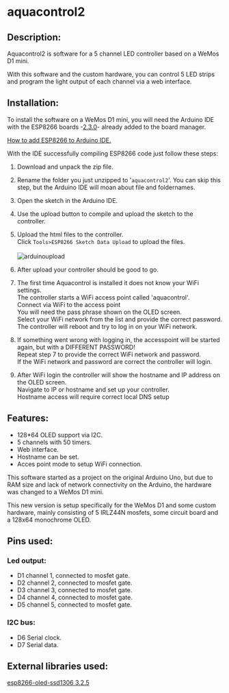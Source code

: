 # aquacontrol2

## Description:
Aquacontrol2 is software for a 5 channel LED controller based on a WeMos D1 mini.

With this software and the custom hardware, you can control 5 LED strips and program the light output of each channel via a web interface.


## Installation:
To install the software on a WeMos D1 mini, you will need the Arduino IDE with the ESP8266 boards -[2.3.0](https://github.com/esp8266/Arduino/releases/tag/2.3.0)- already added to the board manager.

[How to add ESP8266 to Arduino IDE.](http://wasietsmet.nl/esp8266/arduino-ide-1-8-1-setup-voor-esp8266/)

With the IDE successfully compiling ESP8266 code just follow these steps:

1. Download and unpack the zip file.
2. Rename the folder you just unzipped to '`aquacontrol2`'. You can skip this step, but the Arduino IDE will moan about file and foldernames.
3. Open the sketch in the Arduino IDE.
4. Use the upload button to compile and upload the sketch to the controller.
5. Upload the html files to the controller.<br>
Click `Tools>ESP8266 Sketch Data Upload` to upload the files.<br><br>
![arduinoupload](https://cloud.githubusercontent.com/assets/24290108/23563262/367bfd80-0046-11e7-8170-59ab86d173d9.png) 

6. After upload your controller should be good to go.
7. The first time Aquacontrol is installed it does not know your WiFi settings.<br>The controller starts a WiFi access point called 'aquacontrol'.<br>Connect via WiFi to the access point <br>You will need the pass phrase shown on the OLED screen.<br>Select your WiFi network from the list and provide the correct password.<br>The controller will reboot and try to log in on your WiFi network.

8. If something went wrong with logging in, the accesspoint will be started again, but with a DIFFERENT PASSWORD!<br>Repeat step 7 to provide the correct WiFi network and password.<br>If the WiFi network and password are correct the controller will login.

9. After WiFi login the controller will show the hostname and IP address on the OLED screen.<br>Navigate to IP or hostname and set up your controller.<br>Hostname access will require correct local DNS setup

## Features:
- 128*64 OLED support via I2C. 
- 5 channels with 50 timers.
- Web interface.
- Hostname can be set.
- Acces point mode to setup WiFi connection.

This software started as a project on the original Arduino Uno, but due to RAM size and lack of network connectivity on the Arduino, the hardware was changed to a WeMos D1 mini.

This new version is setup specifically for the WeMos D1 and some custom hardware, mainly consisting of 5 IRLZ44N mosfets, some circuit board and a 128x64 monochrome OLED.

## Pins used:
### Led output:
- D1 channel 1, connected to mosfet gate.
- D2 channel 2, connected to mosfet gate.
- D3 channel 3, connected to mosfet gate.
- D4 channel 4, connected to mosfet gate.
- D5 channel 5, connected to mosfet gate.
### I2C bus:
- D6 Serial clock.
- D7 Serial data.

## External libraries used:

[esp8266-oled-ssd1306 3.2.5](https://github.com/squix78/esp8266-oled-ssd1306/tree/3.2.5)

